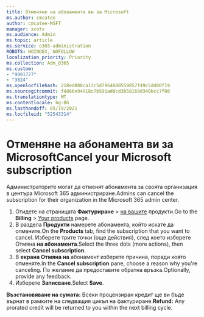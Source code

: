 ```yaml
---
title: Отменяне на абонамента ви за Microsoft
ms.author: cmcatee
author: cmcatee-MSFT
manager: scotv
ms.audience: Admin
ms.topic: article
ms.service: o365-administration
ROBOTS: NOINDEX, NOFOLLOW
localization_priority: Priority
ms.collection: Adm_O365
ms.custom:
- "9001727"
- "3824"
ms.openlocfilehash: 218ed088ca13c5d7964600559857f49c5dd00f19
ms.sourcegitcommit: f4866e94918c7b591ad0cd3b58169d340bcc7f00
ms.translationtype: MT
ms.contentlocale: bg-BG
ms.lasthandoff: 05/19/2021
ms.locfileid: "52543314"
---
```

# <a name="cancel-your-microsoft-subscription"></a><span data-ttu-id="1f91f-102">Отменяне на абонамента ви за Microsoft</span><span class="sxs-lookup"><span data-stu-id="1f91f-102">Cancel your Microsoft subscription</span></span>

<span data-ttu-id="1f91f-103">Администраторите могат да отменят абонамента за своята организация в центъра Microsoft 365 администриране.</span><span class="sxs-lookup"><span data-stu-id="1f91f-103">Admins can cancel the subscription for their organization in the Microsoft 365 admin center.</span></span>

1. <span data-ttu-id="1f91f-104">Отидете на страницата **Фактуриране** \> [на вашите](https://go.microsoft.com/fwlink/p/?linkid=842054) продукти.</span><span class="sxs-lookup"><span data-stu-id="1f91f-104">Go to the **Billing** \> [Your products](https://go.microsoft.com/fwlink/p/?linkid=842054) page.</span></span>
2. <span data-ttu-id="1f91f-105">В раздела **Продукти** намерете абонамента, който искате да отмените.</span><span class="sxs-lookup"><span data-stu-id="1f91f-105">On the **Products** tab, find the subscription that you want to cancel.</span></span> <span data-ttu-id="1f91f-106">Изберете трите точки (още действия), след което изберете Отмяна **на абонамента**.</span><span class="sxs-lookup"><span data-stu-id="1f91f-106">Select the three dots (more actions), then select **Cancel subscription**.</span></span>
3. <span data-ttu-id="1f91f-107">В **екрана Отмяна на** абонамент изберете причина, поради която отменяте.</span><span class="sxs-lookup"><span data-stu-id="1f91f-107">In the **Cancel subscription** pane, choose a reason why you're canceling.</span></span> <span data-ttu-id="1f91f-108">По желание да предоставите обратна връзка.</span><span class="sxs-lookup"><span data-stu-id="1f91f-108">Optionally, provide any feedback.</span></span>
4. <span data-ttu-id="1f91f-109">Изберете **Записване**.</span><span class="sxs-lookup"><span data-stu-id="1f91f-109">Select **Save**.</span></span>

<span data-ttu-id="1f91f-110">**Възстановяване на сумата:** Всеки процензиран кредит ще ви бъде върнат в рамките на следващия цикъл на фактуриране.</span><span class="sxs-lookup"><span data-stu-id="1f91f-110">**Refund:** Any prorated credit will be returned to you within the next billing cycle.</span></span>